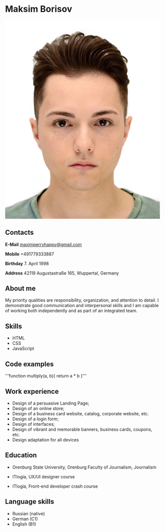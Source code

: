 # Maksim Borisov
![Foto](/images/photo.JPG)
## Contacts
**E-Mail** maximperryhappy@gmail.com

**Mobile** +491779333887

**Birthday** 7. April 1998

**Address** 42119 Augustastraße 165, Wuppertal, Germany

## About me
My priority qualities are responsibility, organization, and attention to detail. I demonstrate good communication and interpersonal skills and I am capable of working both independently and as part of an integrated team.

## Skills
* HTML
* CSS
* JavaScript

## Code examples
'''function multiply(a, b){
 return a * b
}'''

## Work experience
* Design of a persuasive Landing Page;
* Design of an online store;
* Design of a business card website, catalog, corporate website, etc.
* Design of a login form;
* Design of interfaces;
* Design of vibrant and memorable banners, business cards, coupons, etc.
* Design adaptation for all devices


## Education
* Orenburg State University, Orenburg
Faculty of Journalism, Journalism

* ITlogia, UX/UI designer course

* ITlogia, Front-end developer crash course

## Language skills
* Russian (native)
* German (C1)
* English (B1)
